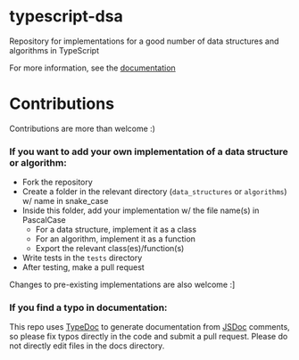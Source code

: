 # typescript-dsa

Repository for implementations for a good number of data structures and algorithms in TypeScript

For more information, see the [documentation](https://hdntc.github.io/typescript_dsa)

# Contributions

Contributions are more than welcome :) 

### If you want to add your own implementation of a data structure or algorithm:
- Fork the repository
- Create a folder in the relevant directory (`data_structures` or `algorithms`) w/ name in snake_case
- Inside this folder, add your implementation w/ the file name(s) in PascalCase
  - For a data structure, implement it as a class
  - For an algorithm, implement it as a function
  - Export the relevant class(es)/function(s)
- Write tests in the `tests` directory
- After testing, make a pull request

Changes to pre-existing implementations are also welcome :]

### If you find a typo in documentation:
This repo uses [TypeDoc](https://github.com/TypeStrong/typedoc) to generate documentation from [JSDoc](https://jsdoc.app/)  comments, so please fix typos directly in the code and submit a pull request. Please do not directly edit files in the docs directory.
